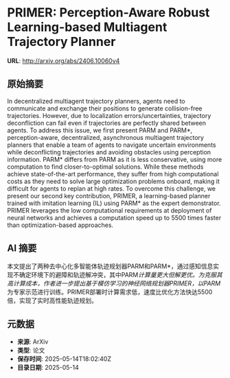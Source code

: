 # PRIMER: Perception-Aware Robust Learning-based Multiagent Trajectory Planner

**URL**: http://arxiv.org/abs/2406.10060v4

## 原始摘要

In decentralized multiagent trajectory planners, agents need to communicate
and exchange their positions to generate collision-free trajectories. However,
due to localization errors/uncertainties, trajectory deconfliction can fail
even if trajectories are perfectly shared between agents. To address this
issue, we first present PARM and PARM*, perception-aware, decentralized,
asynchronous multiagent trajectory planners that enable a team of agents to
navigate uncertain environments while deconflicting trajectories and avoiding
obstacles using perception information. PARM* differs from PARM as it is less
conservative, using more computation to find closer-to-optimal solutions. While
these methods achieve state-of-the-art performance, they suffer from high
computational costs as they need to solve large optimization problems onboard,
making it difficult for agents to replan at high rates. To overcome this
challenge, we present our second key contribution, PRIMER, a learning-based
planner trained with imitation learning (IL) using PARM* as the expert
demonstrator. PRIMER leverages the low computational requirements at deployment
of neural networks and achieves a computation speed up to 5500 times faster
than optimization-based approaches.


## AI 摘要

本文提出了两种去中心化多智能体轨迹规划器PARM和PARM*，通过感知信息实现不确定环境下的避障和轨迹解冲突，其中PARM*计算量更大但解更优。为克服其高计算成本，作者进一步提出基于模仿学习的神经网络规划器PRIMER，以PARM*为专家示范进行训练。PRIMER部署时计算需求低，速度比优化方法快达5500倍，实现了实时高性能轨迹规划。

## 元数据

- **来源**: ArXiv
- **类型**: 论文
- **保存时间**: 2025-05-14T18:02:40Z
- **目录日期**: 2025-05-14
